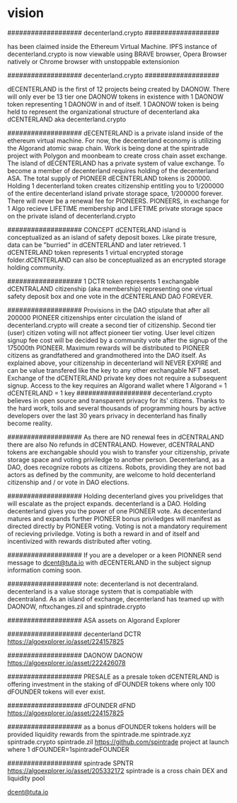 # vision
###################
decenterland.crypto
###################

has been claimed inside the Ethereum Virtual Machine. IPFS instance of decenterland.crypto is now viewable using BRAVE browser, Opera Browser natively or Chrome browser with unstoppable extensionion

###################
decenterland.crypto
###################

dECENTERLAND is the first of 12 projects being created by DAONOW. There will only ever be 13 tier one DAONOW tokens in existence with 1 DAONOW token representing 1 DAONOW in and of itself. 1 DAONOW token is being held to represent the organizational structure of decenterland aka dCENTERLAND aka decenterland.crypto

###################
dECENTERLAND is a private island inside of the ethereum virtual machine. For now, the decenterland economy is utilizing the Algorand atomic swap chain. Work is being done at the spintrade project with Polygon and moonbeam to create cross chain asset exchange. The island of dECENTERLAND has a private system of value exchange. To become a member of decenterland requires holding of the decenterland ASA. The total supply of PIONEER dECENTERLAND tokens is 200000. Holding 1 decenterland token creates citizenship entitling you to 1/200000 of the entire decenterland island private storage space, 1/200000 forever. There will never be a renewal fee for PIONEERS. PIONEERS, in exchange for 1 Algo recieve LIFETIME membership and LIFETIME private storage space on the private island of decenterland.crypto

###################
CONCEPT
dCENTERLAND island is conceptualized as an island of safety deposit boxes. Like pirate tresure, data can be "burried" in dCENTERLAND and later retrieved.
1 dCENTERLAND token represents 1 virtual encrypted storage folder.dCENTERLAND can also be conceptualized as an encrypted storage holding community.

###################
1 DCTR token represents 1 exchangable dCENTRALAND citizenship (aka membership) representing one virtual safety deposit box and one vote in the dCENTERLAND DAO FOREVER.

###################
Provisions in the DAO stipulate that after all 200000 PIONEER citizenships enter circulation the island of decenterland.crypto will create a second tier of citizenship. Second tier (user) citizen voting will not affect pioneer tier voting. User level citizen signup fee cost will be decided by a community vote after the signup of the 175000th PIONEER. Maximum rewards will be distributed to PIONEER citizens as grandfathered and grandmothered into the DAO itself. As explained above, your citizenship in decenterland will NEVER EXPIRE and can be value transfered like the key to any other exchangable NFT asset. Exchange of the dCENTERLAND private key does not require a subsequent signup. Access to the key requires an Algorand wallet where 1 Algorand = 1 dCENTERLAND = 1 key
###################
decenterland.crypto believes in open source and transparent privacy for its' citizens. Thanks to the hard work, toils and several thousands of programming hours by active developers over the last 30 years privacy in decenterland has finally become reality.

###################
As there are NO renewal fees in dCENTRALAND there are also No refunds in dCENTRALAND. However, dCENTRALAND tokens are exchangable should you wish to transfer your citizenship, private storage space and voting priviledge to another person. Decenterland, as a DAO, does recognize robots as citizens. Robots, providing they are not bad actors as defined by the community, are welcome to hold decenterland citizenship and / or vote in DAO elections.

###################
Holding decenterland gives you privelidges that will escalate as the project expands. decenterland is a DAO. Holding decenterland gives you the power of one PIONEER vote. As decenterland matures and expands further PIONEER bonus priviledges will manifest as directed directly by PIONEER voting. Voting is not a mandatory requirement of recieving priviledge. Voting is both a reward in and of itself and incentivized with rewards distributed after voting.

###################
If you are a developer or a keen PIONNER send message to dcent@tuta.io with dECENTERLAND in the subject
signup information coming soon.

###################
note: decenterland is not decentraland. decenterland is a value storage system that is compatiable with decentraland. As an island of exchange, decenterland has teamed up with DAONOW, nftxchanges.zil and spintrade.crypto

###################
ASA assets on Algorand Explorer

###################
decenterland DCTR
https://algoexplorer.io/asset/224157825

###################
DAONOW DAONOW
https://algoexplorer.io/asset/222426078

###################
PRESALE
as a presale token dCENTERLAND is offering investment in the staking of dFOUNDER tokens where only 100 dFOUNDER tokens will ever exist.

###################
dFOUNDER dFND
https://algoexplorer.io/asset/224157825

###################
as a bonus dFOUNDER tokens holders will be provided liquidity rewards from the spintrade.me spintrade.xyz spintrade.crypto spintrade.zil https://github.com/spintrade project at launch where 1 dFOUNDER=1spintradeFOUNDER

###################
spintrade SPNTR
https://algoexplorer.io/asset/205332172
spintrade is a cross chain DEX and liquidity pool

dcent@tuta.io
